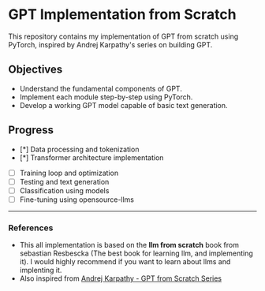 # GPT Implementation from Scratch

This repository contains my implementation of GPT from scratch using PyTorch, inspired by Andrej Karpathy's series on building GPT.

## Objectives

* Understand the fundamental components of GPT.
* Implement each module step-by-step using PyTorch.
* Develop a working GPT model capable of basic text generation.

## Progress

* [*] Data processing and tokenization
* [*] Transformer architecture implementation
* [ ] Training loop and optimization
* [ ] Testing and text generation
* [ ] Classification using models
* [ ] Fine-tuning using opensource-llms

---

### References

* This all implementation is based on the **llm from scratch** book from sebastian Resbescka (The best book for learning llm, and implementing it). I would highly recommend if you want to learn about llms and implenting it.
* Also inspired from [Andrej Karpathy - GPT from Scratch Series](https://www.youtube.com/playlist?list=PLyqSpQzTE6M9gCgGiBFPs3Svr0_yO4S4u)
